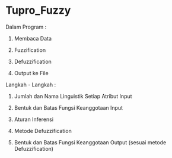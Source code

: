 # Tupro_Fuzzy

Dalam Program :

1) Membaca Data

2) Fuzzification

3) Defuzzification

4) Output ke File

Langkah - Langkah :

1) Jumlah dan Nama Linguistik Setiap Atribut Input

2) Bentuk dan Batas Fungsi Keanggotaan Input

3) Aturan Inferensi

4) Metode Defuzzification

5) Bentuk dan Batas Fungsi Keanggotaan Output (sesuai metode Defuzzification)